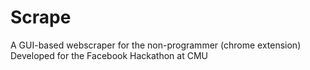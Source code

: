 Scrape
======

A GUI-based webscraper for the non-programmer (chrome extension)
Developed for the Facebook Hackathon at CMU